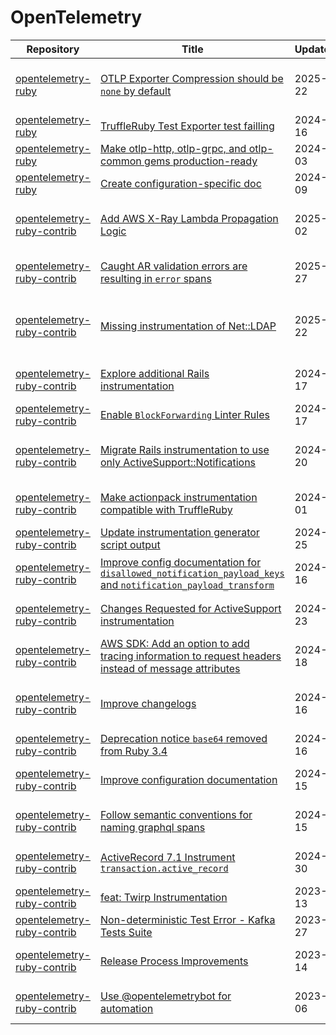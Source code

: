 # OpenTelemetry

| Repository | Title | UpdatedAt | Labels | Assignee | Comments |
| --- | --- | --- | --- | --- | --- |
| [opentelemetry-ruby](https://github.com/open-telemetry/opentelemetry-ruby) | [OTLP Exporter Compression should be `none` by default](https://github.com/open-telemetry/opentelemetry-ruby/issues/1798) | 2025-02-22 | good first issue, spec-compliance, keep |  | 1 |
| [opentelemetry-ruby](https://github.com/open-telemetry/opentelemetry-ruby) | [TruffleRuby Test Exporter test failling](https://github.com/open-telemetry/opentelemetry-ruby/issues/1476) | 2024-10-16 | bug, help wanted, keep | @kaylareopelle | 2 |
| [opentelemetry-ruby](https://github.com/open-telemetry/opentelemetry-ruby) | [Make otlp-http, otlp-grpc, and otlp-common gems production-ready](https://github.com/open-telemetry/opentelemetry-ruby/issues/1667) | 2024-09-03 | help wanted, keep |  | 1 |
| [opentelemetry-ruby](https://github.com/open-telemetry/opentelemetry-ruby) | [Create configuration-specific doc ](https://github.com/open-telemetry/opentelemetry-ruby/issues/1626) | 2024-05-09 | help wanted, keep |  | 1 |
| [opentelemetry-ruby-contrib](https://github.com/open-telemetry/opentelemetry-ruby-contrib) | [Add AWS X-Ray Lambda Propagation Logic](https://github.com/open-telemetry/opentelemetry-ruby-contrib/issues/1462) | 2025-05-02 | help wanted, keep, fix, propagator: aws:xray |  | 4 |
| [opentelemetry-ruby-contrib](https://github.com/open-telemetry/opentelemetry-ruby-contrib) | [Caught AR validation errors are resulting in `error` spans](https://github.com/open-telemetry/opentelemetry-ruby-contrib/issues/1459) | 2025-04-27 | help wanted, instrumentation, keep |  | 1 |
| [opentelemetry-ruby-contrib](https://github.com/open-telemetry/opentelemetry-ruby-contrib) | [Missing instrumentation of Net::LDAP](https://github.com/open-telemetry/opentelemetry-ruby-contrib/issues/669) | 2025-01-22 | feature, help wanted, question, instrumentation, keep |  | 10 |
| [opentelemetry-ruby-contrib](https://github.com/open-telemetry/opentelemetry-ruby-contrib) | [Explore additional Rails instrumentation](https://github.com/open-telemetry/opentelemetry-ruby-contrib/issues/298) | 2024-12-17 | help wanted, instrumentation, keep |  | 2 |
| [opentelemetry-ruby-contrib](https://github.com/open-telemetry/opentelemetry-ruby-contrib) | [Enable `BlockForwarding` Linter Rules](https://github.com/open-telemetry/opentelemetry-ruby-contrib/issues/1217) | 2024-12-17 | help wanted, keep |  | 2 |
| [opentelemetry-ruby-contrib](https://github.com/open-telemetry/opentelemetry-ruby-contrib) | [Migrate Rails instrumentation to use only ActiveSupport::Notifications](https://github.com/open-telemetry/opentelemetry-ruby-contrib/issues/218) | 2024-11-20 | feature, help wanted, instrumentation, keep | @ahayworth | 26 |
| [opentelemetry-ruby-contrib](https://github.com/open-telemetry/opentelemetry-ruby-contrib) | [Make actionpack instrumentation compatible with TruffleRuby](https://github.com/open-telemetry/opentelemetry-ruby-contrib/issues/42) | 2024-11-01 | good first issue, truffleruby, keep |  | 5 |
| [opentelemetry-ruby-contrib](https://github.com/open-telemetry/opentelemetry-ruby-contrib) | [Update instrumentation generator script output](https://github.com/open-telemetry/opentelemetry-ruby-contrib/issues/978) | 2024-07-25 | help wanted, keep | @AkhigbeEromo | 3 |
| [opentelemetry-ruby-contrib](https://github.com/open-telemetry/opentelemetry-ruby-contrib) | [Improve config documentation for `disallowed_notification_payload_keys` and `notification_payload_transform`](https://github.com/open-telemetry/opentelemetry-ruby-contrib/issues/969) | 2024-07-16 | documentation, help wanted, keep |  | 1 |
| [opentelemetry-ruby-contrib](https://github.com/open-telemetry/opentelemetry-ruby-contrib) | [Changes Requested for ActiveSupport instrumentation](https://github.com/open-telemetry/opentelemetry-ruby-contrib/issues/957) | 2024-06-23 | help wanted, instrumentation, keep |  | 1 |
| [opentelemetry-ruby-contrib](https://github.com/open-telemetry/opentelemetry-ruby-contrib) | [AWS SDK: Add an option to add tracing information to request headers instead of message attributes ](https://github.com/open-telemetry/opentelemetry-ruby-contrib/issues/718) | 2024-06-18 | help wanted, keep | @xuan-cao-swi | 2 |
| [opentelemetry-ruby-contrib](https://github.com/open-telemetry/opentelemetry-ruby-contrib) | [Improve changelogs](https://github.com/open-telemetry/opentelemetry-ruby-contrib/issues/987) | 2024-06-16 | documentation, help wanted, keep, github_actions |  | 1 |
| [opentelemetry-ruby-contrib](https://github.com/open-telemetry/opentelemetry-ruby-contrib) | [Deprecation notice `base64` removed from Ruby 3.4](https://github.com/open-telemetry/opentelemetry-ruby-contrib/issues/977) | 2024-06-16 | help wanted, keep |  | 1 |
| [opentelemetry-ruby-contrib](https://github.com/open-telemetry/opentelemetry-ruby-contrib) | [Improve configuration documentation](https://github.com/open-telemetry/opentelemetry-ruby-contrib/issues/876) | 2024-05-15 | documentation, help wanted, keep |  | 1 |
| [opentelemetry-ruby-contrib](https://github.com/open-telemetry/opentelemetry-ruby-contrib) | [Follow semantic conventions for naming graphql spans](https://github.com/open-telemetry/opentelemetry-ruby-contrib/issues/560) | 2024-05-15 | good first issue, help wanted, keep | @karmingc | 4 |
| [opentelemetry-ruby-contrib](https://github.com/open-telemetry/opentelemetry-ruby-contrib) | [ActiveRecord 7.1 Instrument `transaction.active_record`](https://github.com/open-telemetry/opentelemetry-ruby-contrib/issues/833) | 2024-04-30 | help wanted, instrumentation, keep |  | 2 |
| [opentelemetry-ruby-contrib](https://github.com/open-telemetry/opentelemetry-ruby-contrib) | [feat: Twirp Instrumentation](https://github.com/open-telemetry/opentelemetry-ruby-contrib/issues/75) | 2023-10-13 | help wanted, keep |  | 1 |
| [opentelemetry-ruby-contrib](https://github.com/open-telemetry/opentelemetry-ruby-contrib) | [Non-deterministic Test Error - Kafka Tests Suite](https://github.com/open-telemetry/opentelemetry-ruby-contrib/issues/676) | 2023-09-27 | help wanted, keep |  | 0 |
| [opentelemetry-ruby-contrib](https://github.com/open-telemetry/opentelemetry-ruby-contrib) | [Release Process Improvements](https://github.com/open-telemetry/opentelemetry-ruby-contrib/issues/508) | 2023-07-14 | help wanted, keep, github_actions | @dazuma | 3 |
| [opentelemetry-ruby-contrib](https://github.com/open-telemetry/opentelemetry-ruby-contrib) | [Use @opentelemetrybot for automation](https://github.com/open-telemetry/opentelemetry-ruby-contrib/issues/509) | 2023-07-06 | help wanted, keep, github_actions |  | 1 |

